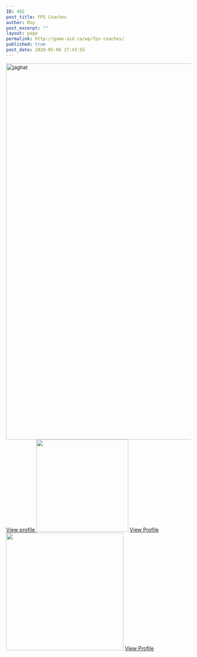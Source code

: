 ```yaml
---
ID: 482
post_title: FPS Coaches
author: Roy
post_excerpt: ""
layout: page
permalink: http://game-aid.ca/wp/fps-coaches/
published: true
post_date: 2020-05-06 17:43:55
---
```

<img src="http://game-aid.ca/wp/wp-content/uploads/2020/05/unknown-744x1024.png" sizes="(max-width: 744px) 100vw, 744px" srcset="http://game-aid.ca/wp/wp-content/uploads/2020/05/unknown-744x1024.png 744w, http://game-aid.ca/wp/wp-content/uploads/2020/05/unknown-218x300.png 218w, http://game-aid.ca/wp/wp-content/uploads/2020/05/unknown-768x1057.png 768w, http://game-aid.ca/wp/wp-content/uploads/2020/05/unknown-600x826.png 600w, http://game-aid.ca/wp/wp-content/uploads/2020/05/unknown.png 927w" alt="jaghat" width="744" height="1024" />
<a role="button" href="/wp/fn-coach1">
View profile
</a>
<img src="http://game-aid.ca/wp/wp-content/uploads/2020/04/54.png" sizes="(max-width: 251px) 100vw, 251px" srcset="http://game-aid.ca/wp/wp-content/uploads/2020/04/54.png 251w, http://game-aid.ca/wp/wp-content/uploads/2020/04/54-150x150.png 150w, http://game-aid.ca/wp/wp-content/uploads/2020/04/54-100x100.png 100w" alt="" width="251" height="251" />
<a role="button" href="#">
View Profile
</a>
<img src="http://game-aid.ca/wp/wp-content/uploads/2020/04/cropped-cropped-man-person-photography-glass-male-model-16363-pxhere-com-1.jpg" sizes="(max-width: 320px) 100vw, 320px" srcset="http://game-aid.ca/wp/wp-content/uploads/2020/04/cropped-cropped-man-person-photography-glass-male-model-16363-pxhere-com-1.jpg 320w, http://game-aid.ca/wp/wp-content/uploads/2020/04/cropped-cropped-man-person-photography-glass-male-model-16363-pxhere-com-1-300x300.jpg 300w, http://game-aid.ca/wp/wp-content/uploads/2020/04/cropped-cropped-man-person-photography-glass-male-model-16363-pxhere-com-1-150x150.jpg 150w, http://game-aid.ca/wp/wp-content/uploads/2020/04/cropped-cropped-man-person-photography-glass-male-model-16363-pxhere-com-1-100x100.jpg 100w" alt="" width="320" height="320" />
<a role="button" href="#">
View Profile
</a>